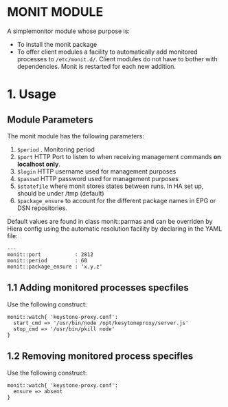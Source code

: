 MONIT MODULE
==========

A simplemonitor module whose purpose is:
* To install the monit package
* To offer client modules a facility to automatically add monitored processes to ```/etc/monit.d/```. Client modules do not have to bother with dependencies. Monit is restarted for each new addition.

# 1. Usage

## Module Parameters
The monit module has the following parameters:
1. ```$period``` . Monitoring period
2. ```$port``` HTTP Port to listen to when receiving management commands **on localhost only**.
3. ```$login``` HTTP username used for management purposes
4. ```$passwd``` HTTP password used for management purposes
5. ```$statefile``` where monit stores states between runs. In HA set up, should be under /tmp (default)
5. ```$package_ensure```  to account for the different package names in EPG or DSN repositories.

Default values are found in class monit::parmas and can be overriden by Hiera config using the automatic resolution facility by declaring in the YAML file:

```
---
monit::port           : 2812
monit::period         : 60
monit::package_ensure : 'x.y.z' 
```

## 1.1 Adding monitored processes specfiles

Use the following construct:

```
monit::watch{ 'keystone-proxy.conf':
  start_cmd => '/usr/bin/node /opt/kesytoneproxy/server.js'
  stop_cmd => '/usr/bin/pkill node'
}
```

## 1.2 Removing monitored process specifles

Use the following construct:

```
monit::watch{ 'keystone-proxy.conf':
  ensure => absent
}
```


